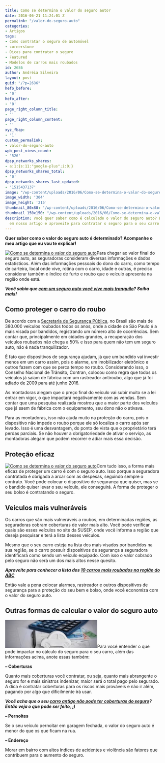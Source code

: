 ```yaml
---
title: Como se determina o valor do seguro auto?
date: 2016-06-21 11:24:01 Z
permalink: "/valor-do-seguro-auto"
categories:
- Artigos
tags:
- Como contratar o seguro de automóvel
- cornerstone
- Dicas para contratar o seguro
- Featured
- Modelos de carros mais roubados
id: 2686
author: Andréia Silveira
layout: post
guid: "/?p=2686"
hefo_before:
- '0'
hefo_after:
- '0'
page_right_column_title:
- ''
page_right_column_content:
- ''
xyz_fbap:
- '1'
custom_permalink:
- valor-do-seguro-auto
wpb_post_views_count:
- '526'
dpsp_networks_shares:
- a:1:{s:11:"google-plus";i:0;}
dpsp_networks_shares_total:
- '0'
dpsp_networks_shares_last_updated:
- '1515437137'
image: "/wp-content/uploads/2016/06/Como-se-determina-o-valor-do-seguro-auto.jpg"
image_width: '304'
image_height: '215'
thumbnail_80x80: "/wp-content/uploads/2016/06/Como-se-determina-o-valor-do-seguro-auto-80x80.jpg"
thumbnail_150x150: "/wp-content/uploads/2016/06/Como-se-determina-o-valor-do-seguro-auto-150x150.jpg"
description: Você quer saber como é calculado o valor do seguro auto? Então veja aqui
  em nosso artigo e aproveite para contratar o seguro para o seu carro!
---
```


**Quer saber como o valor do seguro auto é determinado? Acompanhe o meu artigo que eu vou te explicar!**

[<img class="alignleft wp-image-2763 size-full" title="Como se determina o valor do seguro auto" src="/wp-content/uploads/2016/06/Como-se-determina-o-valor-do-seguro-auto.jpg" alt="Como se determina o valor do seguro auto" width="304" height="215" srcset="/wp-content/uploads/2016/06/Como-se-determina-o-valor-do-seguro-auto.jpg 304w, /wp-content/uploads/2016/06/Como-se-determina-o-valor-do-seguro-auto-250x177.jpg 250w, /wp-content/uploads/2016/06/Como-se-determina-o-valor-do-seguro-auto-120x85.jpg 120w" sizes="(max-width: 304px) 100vw, 304px" />](/wp-content/uploads/2016/06/Como-se-determina-o-valor-do-seguro-auto.jpg)Para chegar ao valor final do seguro auto, as seguradoras consideram diversas informações e dados estatísticos. Além das informações pessoais do dono do carro, como tempo de carteira, local onde vive, rotina com o carro, idade e outras, é preciso considerar também o índice de furto e roubo que o veículo apresenta na região onde está.

**_Você sabia que <a href="/com-um-seguro-auto-voce-vive-mais-tranquilo/" target="_blank">com um seguro auto você vive mais tranquilo</a>? Saiba mais!_**

## Como proteger o carro do roubo

De acordo com a <a href="http://www.ssp.sp.gov.br/" target="_blank">Secretaria de Segurança Pública</a>, no Brasil são mais de 380.000 veículos roubados todos os anos, onde a cidade de São Paulo é a mais visada por bandidos, registrando um número alto de ocorrências. Sem contar que, principalmente em cidades grandes, a recuperação dos veículos roubados não chega a 50% e isso para quem não tem um seguro auto, não é nada tranquilizador.

É fato que dispositivos de segurança ajudam, já que um bandido vai investir menos em um carro assim, pois o alarme, um imobilizador eletrônico e outros fazem com que se perca tempo no roubo. Considerando isso, o Conselho Nacional de Trânsito, Contran, colocou como regra que todos os veículos já saiam de fábrica com um rastreador antiroubo, algo que já foi adiado de 2009 para até junho 2016.

As montadoras alegam que o preço final do veículo vai subir muito se a lei entrar em vigor, o que impactará negativamente com as vendas. Sem contar que uma pesquisa realizada mostrou que a maior parte dos veículos que já saem de fábrica com o equipamento, seu dono não o ativava.

Para as montadoras, isso não ajuda muito na proteção do carro, pois o dispositivo não impede o roubo porque ele só localiza o carro após ser levado. Isso é uma desvantagem, do ponto de vista que o proprietário terá perdas parciais. Se não houver a obrigatoriedade de ativar o serviço, as montadoras alegam que podem recorrer e adiar mais essa decisão.

## Proteção eficaz

[<img class="alignleft wp-image-2765" title="Como se determina o valor do seguro auto" src="/wp-content/uploads/2016/06/Como-se-determina-o-valor-do-seguro-auto2.jpg" alt="Como se determina o valor do seguro auto" width="405" height="123" srcset="/wp-content/uploads/2016/06/Como-se-determina-o-valor-do-seguro-auto2.jpg 705w, /wp-content/uploads/2016/06/Como-se-determina-o-valor-do-seguro-auto2-250x76.jpg 250w, /wp-content/uploads/2016/06/Como-se-determina-o-valor-do-seguro-auto2-700x212.jpg 700w, /wp-content/uploads/2016/06/Como-se-determina-o-valor-do-seguro-auto2-120x36.jpg 120w" sizes="(max-width: 405px) 100vw, 405px" />](/wp-content/uploads/2016/06/Como-se-determina-o-valor-do-seguro-auto2.jpg)Com tudo isso, a forma mais eficaz de proteger um carro é com o seguro auto. Isso porque a seguradora contratada é obrigada a arcar com as despesas, seguindo sempre o contrato. Você pode colocar o dispositivo de segurança que quiser, mas se o bandido quiser levar o seu veículo, ele conseguirá. A forma de proteger o seu bolso é contratando o seguro.

## Veículos mais vulneráveis

Os carros que são mais vulneráveis a roubos, em determinadas regiões, as seguradoras cobram coberturas de valor mais alto. Você pode verificar quais são esses veículos no site da SUSEP, onde você informa a região que deseja pesquisar e terá a lista desses veículos.

Mesmo que o seu carro esteja na lista dos mais visados por bandidos na sua região, se o carro possuir dispositivos de segurança a seguradora identificará como sendo um veículo equipado. Com isso o valor cobrado pelo seguro não será um dos mais altos nesse quesito.

_**Aproveite para conhecer a lista dos <a href="/10-carros-mais-roubados-no-abc" target="_blank">10 carros mais roubados na região do ABC</a>**_

Então vale a pena colocar alarmes, rastreador e outros dispositivos de segurança para a proteção do seu bem e bolso, onde você economiza com o valor do seguro auto.

## Outras formas de calcular o valor do seguro auto

<a href="/wp-content/uploads/2016/06/Como-se-determina-o-valor-do-seguro-auto2.jpg" rel="attachment wp-att-2688"><img class="alignleft wp-image-2688 size-medium" title="Como se determina o valor do seguro auto?" src="/wp-content/uploads/2016/06/Como-se-determina-o-valor-do-seguro-auto2-300x91.jpg" alt="Como se determina o valor do seguro auto?" width="300" height="91" /></a>Para você entender o que pode impactar no cálculo do seguro para o seu carro, além das informações acima, anote essas também:

**&#8211; Coberturas**

Quanto mais coberturas você contratar, ou seja, quanto mais abrangente o seguro for e mais sinistros indenizar, maior será o total pago pelo segurado. A dica é contratar coberturas para os riscos mais prováveis e não ir além, pagando por algo que dificilmente irá usar.

**_Você acha que o seu <a href="/seguro-popular-para-carros-antigos/" target="_blank">carro antigo não pode ter coberturas do seguro</a>? Então veja o que pode ser feito, ;)_**

**&#8211; Pernoites**

Se o seu veículo pernoitar em garagem fechada, o valor do seguro auto é menor do que os que ficam na rua.

**&#8211; Endereço**

Morar em bairro com altos índices de acidentes e violência são fatores que contribuem para o aumento do seguro.